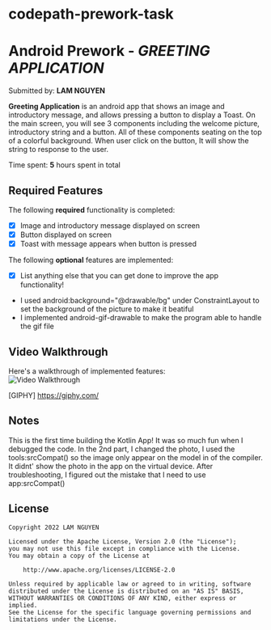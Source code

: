 # codepath-prework-task
# Android Prework - *GREETING APPLICATION*

Submitted by: **LAM NGUYEN**

**Greeting Application** is an android app that shows an image and introductory message, and allows pressing a button to display a Toast. 
On the main screen, you will see 3 components including the welcome picture, introductory string and a button. All of these components seating on the 
top of a colorful background. When user click on the button, It will show the string to response to the user. 

Time spent: **5** hours spent in total

## Required Features

The following **required** functionality is completed:

* [x] Image and introductory message displayed on screen
* [x] Button displayed on screen
* [x] Toast with message appears when button is pressed 

The following **optional** features are implemented:

* [x] List anything else that you can get done to improve the app functionality!
- I used android:background="@drawable/bg" under ConstraintLayout to set the background of the picture to make it beatiful
- I implemented android-gif-drawable to make the program able to handle the gif file
## Video Walkthrough

Here's a walkthrough of implemented features:
<br/>
<img src='https://i.imgur.com/xkKkCgP.gif' title='Video Walkthrough' width='' alt='Video Walkthrough' />

<!-- Replace this with whatever GIF tool you used! -->
[GIPHY] https://giphy.com/

## Notes
This is the first time building the Kotlin App! 
It was so much fun when I debugged the code. In the 2nd part, I changed the photo, I used the tools:srcCompat() so the image only appear on the model in 
of the compiler. It didnt' show the photo in the app on the virtual device. After troubleshooting, I figured out the mistake that I need to use 
app:srcCompat()

## License

    Copyright 2022 LAM NGUYEN

    Licensed under the Apache License, Version 2.0 (the "License");
    you may not use this file except in compliance with the License.
    You may obtain a copy of the License at

        http://www.apache.org/licenses/LICENSE-2.0

    Unless required by applicable law or agreed to in writing, software
    distributed under the License is distributed on an "AS IS" BASIS,
    WITHOUT WARRANTIES OR CONDITIONS OF ANY KIND, either express or implied.
    See the License for the specific language governing permissions and
    limitations under the License.
